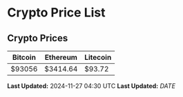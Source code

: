 # Crypto Price List

## Crypto Prices
| Bitcoin | Ethereum | Litecoin |
| ------- | -------- | -------- |
| $93056 | $3414.64 | $93.72 |
**Last Updated:** 2024-11-27 04:30 UTC
**Last Updated:** $DATE$

